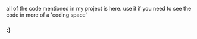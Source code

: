 all of the code mentioned in my project is here.
use it if you need to see the code in more of a 'coding space'
### :)
